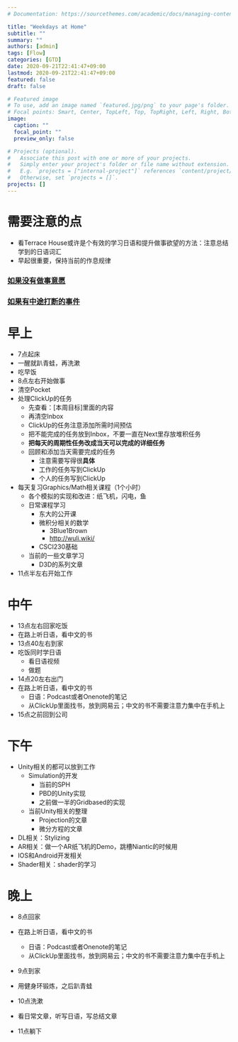 ```yaml
---
# Documentation: https://sourcethemes.com/academic/docs/managing-content/

title: "Weekdays at Home"
subtitle: ""
summary: ""
authors: [admin]
tags: [Flow]
categories: [GTD]
date: 2020-09-21T22:41:47+09:00
lastmod: 2020-09-21T22:41:47+09:00
featured: false
draft: false

# Featured image
# To use, add an image named `featured.jpg/png` to your page's folder.
# Focal points: Smart, Center, TopLeft, Top, TopRight, Left, Right, BottomLeft, Bottom, BottomRight.
image:
  caption: ""
  focal_point: ""
  preview_only: false

# Projects (optional).
#   Associate this post with one or more of your projects.
#   Simply enter your project's folder or file name without extension.
#   E.g. `projects = ["internal-project"]` references `content/project/deep-learning/index.md`.
#   Otherwise, set `projects = []`.
projects: []
---
```


# 需要注意的点

- 看Terrace House或许是个有效的学习日语和提升做事欲望的方法：注意总结学到的日语词汇
- 早起很重要，保持当前的作息规律

### [如果没有做事意愿](../none-todo)

### [如果有中途打断的事件](../interruption)

# 早上

- 7点起床
- 一醒就趴青蛙，再洗漱
- 吃早饭
- 8点左右开始做事
- 清空Pocket
- 处理ClickUp的任务
  - 先查看：[本周目标]里面的内容
  - 再清空Inbox
  - ClickUp的任务注意添加所需时间预估
  - 把不能完成的任务放到Inbox，不要一直在Next里存放堆积任务
  - **把每天的周期性任务改成当天可以完成的详细任务**
  - 回顾和添加当天需要完成的任务
    - 注意需要写得很**具体**
    - 工作的任务写到ClickUp
    - 个人的任务写到ClickUp
- 每天复习Graphics/Math相关课程（1个小时）
  - 各个模拟的实现和改进：纸飞机，闪电，鱼
  - 日常课程学习
    - 东大的公开课
    - 微积分相关的数学
      - 3Blue1Brown
      - http://wuli.wiki/
    - CSCI230基础
  - 当前的一些文章学习
    - D3D的系列文章
- 11点半左右开始工作

# 中午

- 13点左右回家吃饭
- 在路上听日语，看中文的书
- 13点40左右到家
- 吃饭同时学日语
  - 看日语视频
  - 做题
- 14点20左右出门
- 在路上听日语，看中文的书
  - 日语：Podcast或者Onenote的笔记
  - 从ClickUp里面找书，放到网易云；中文的书不需要注意力集中在手机上
- 15点之前回到公司

# 下午

- Unity相关的都可以放到工作
  - Simulation的开发
    - 当前的SPH
    - PBD的Unity实现
    - 之前做一半的Gridbased的实现
  - 当前Unity相关的整理
    - Projection的文章
    - 微分方程的文章
- DL相关：Stylizing
- AR相关：做一个AR纸飞机的Demo，跳槽Niantic的时候用
- IOS和Android开发相关
- Shader相关：shader的学习

# 晚上

- 8点回家

- 在路上听日语，看中文的书
  - 日语：Podcast或者Onenote的笔记
  - 从ClickUp里面找书，放到网易云；中文的书不需要注意力集中在手机上
- 9点到家
- 用健身环锻炼，之后趴青蛙
- 10点洗漱
- 看日常文章，听写日语，写总结文章
- 11点躺下